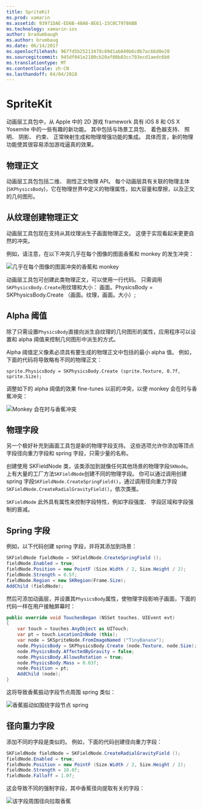 ```yaml
---
title: SpriteKit
ms.prod: xamarin
ms.assetid: 93971DAE-ED6B-48A8-8E61-15C0C79786BB
ms.technology: xamarin-ios
author: bradumbaugh
ms.author: brumbaug
ms.date: 06/14/2017
ms.openlocfilehash: 967fd5b25213478c89d1ab849b6c0b7ac66d0e20
ms.sourcegitcommit: 945df041e2180cb20af08b83cc703ecd1aedc6b0
ms.translationtype: MT
ms.contentlocale: zh-CN
ms.lasthandoff: 04/04/2018
---
```

# <a name="spritekit"></a>SpriteKit

动画层工具包中，从 Apple 中的 2D 游戏 framework 具有 iOS 8 和 OS X Yosemite 中的一些有趣的新功能。 其中包括与场景工具包、 着色器支持、 照明、 阴影、 约束、 正常映射生成和物理增强功能的集成。 具体而言，新的物理功能使其很容易添加游戏逼真的效果。

## <a name="physics-bodies"></a>物理正文

动画层工具包包括二维、 刚性正文物理 API。 每个动画层具有关联的物理主体 (`SKPhysicsBody`)，它在物理世界中定义的物理属性，如大容量和摩擦，以及正文的几何图形。

## <a name="creating-a-physics-body-from-a-texture"></a>从纹理创建物理正文
动画层工具包现在支持从其纹理派生子画面物理正文。 这便于实现看起来更更自然的冲突。

例如，请注意，在以下冲突几乎在每个图像的图面香蕉和 monkey 的发生冲突：
 
![](spritekit-images/image13.png "几乎在每个图像的图面冲突的香蕉和 monkey")

动画层工具包可创建此类物理正文，可以使用一行代码。 只需调用`SKPhysicsBody.Create`用纹理和大小： 画面。PhysicsBody = SKPhysicsBody.Create （画面。纹理，画面。大小）;

## <a name="alpha-threshold"></a>Alpha 阈值

除了只需设置`PhysicsBody`直接向派生自纹理的几何图形的属性，应用程序可以设置和 alpha 阈值来控制几何图形中派生的方式。 

Alpha 阈值定义像素必须具有要生成的物理正文中包括的最小 alpha 值。 例如，下面的代码将导致略有不同的物理正文：

```chsarp
sprite.PhysicsBody = SKPhysicsBody.Create (sprite.Texture, 0.7f, sprite.Size);
```

调整如下的 alpha 阈值的效果 fine-tunes 以前的冲突，以便 monkey 会在时与香蕉冲突：

![](spritekit-images/image14.png "Monkey 会在时与香蕉冲突")
 
## <a name="physics-fields"></a>物理字段

另一个极好补充到画面工具包是新的物理字段支持。 这些选项允许你添加等顶点字段径向重力字段和 spring 字段，只需少量的名称。

创建使用 SKFieldNode 类，该类添加到就像任何其他场景的物理字段`SKNode`。 上有大量的工厂方法`SKFieldNode`创建不同的物理字段。 你可以通过调用创建 spring 字段`SKFieldNode.CreateSpringField()`，通过调用径向重力字段`SKFieldNode.CreateRadialGravityField()`，依次类推。

`SKFieldNode` 此外具有属性来控制字段特性，例如字段强度、 字段区域和字段强制的衰减。

## <a name="spring-field"></a>Spring 字段

例如，以下代码创建 spring 字段，并将其添加到场景：

```csharp
SKFieldNode fieldNode = SKFieldNode.CreateSpringField ();
fieldNode.Enabled = true;
fieldNode.Position = new PointF (Size.Width / 2, Size.Height / 2);
fieldNode.Strength = 0.5f;
fieldNode.Region = new SKRegion(Frame.Size);
AddChild (fieldNode);
```

然后可添加动画层，并设置其`PhysicsBody`属性，使物理字段影响子画面，下面的代码一样在用户接触屏幕时：

```csharp
public override void TouchesBegan (NSSet touches, UIEvent evt)
{
    var touch = touches.AnyObject as UITouch;
    var pt = touch.LocationInNode (this);
    var node = SKSpriteNode.FromImageNamed ("TinyBanana");
    node.PhysicsBody = SKPhysicsBody.Create (node.Texture, node.Size);
    node.PhysicsBody.AffectedByGravity = false;
    node.PhysicsBody.AllowsRotation = true;
    node.PhysicsBody.Mass = 0.03f;
    node.Position = pt;
    AddChild (node);
}
```

这将导致香蕉振动字段节点周围 spring 类似：

![](spritekit-images/image15.png "香蕉振动如围绕字段节点 spring")
 
## <a name="radial-gravity-field"></a>径向重力字段

添加不同的字段是类似的。 例如，下面的代码创建径向重力字段：

```csharp
SKFieldNode fieldNode = SKFieldNode.CreateRadialGravityField ();
fieldNode.Enabled = true;
fieldNode.Position = new PointF (Size.Width / 2, Size.Height / 2);
fieldNode.Strength = 10.0f;
fieldNode.Falloff = 1.0f;
```

这会导致不同的强制字段，其中香蕉径向提取有关的字段：

![](spritekit-images/image16.png "该字段周围径向拉取香蕉")